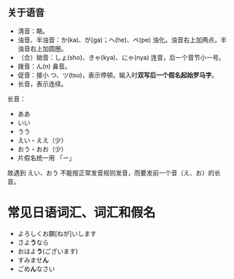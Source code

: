 ## 关于语音

* 清音：略。
* 浊音、半浊音：か(ka)、が(ga)；へ(he)、ペ(pe) 浊化。浊音右上加两点，半浊音右上加圆圈。
* （合）拗音：しょ(sho)、きゃ(kya)、にゃ(nya) 连音，后一个音节小一号。
* 拨音：ん(n) 鼻音。
* 促音：接小 つ、ツ(tsu)，表示停顿。输入时**双写后一个假名起始罗马字**。
* 长音，表示连续。

长音：

* ああ
* いい
* うう
* えい・ええ（少）
* おう・おお（少）
* 片假名统一用 「ー」

故遇到 えい、おう 不能按正常发音规则发音，而要发前一个音（え、お）的长音。

# 常见日语词汇、词汇和假名

* よろしくお願[ねが]いします
* さよ**う**なら
* おはよ**う**(ございます)
* すみませ**ん**
* ごめ**ん**なさい
